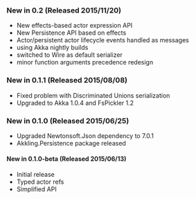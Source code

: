### New in 0.2 (Released 2015/11/20)
* New effects-based actor expression API
* New Persistence API based on effects
* Actor/persistent actor lifecycle events handled as messages
* using Akka nightly builds
* switched to Wire as default serializer
* minor function arguments precedence redesign

### New in 0.1.1 (Released 2015/08/08)
* Fixed problem with Discriminated Unions serialization
* Upgraded to Akka 1.0.4 and FsPickler 1.2

### New in 0.1.0 (Released 2015/06/25)
* Upgraded Newtonsoft.Json dependency to 7.0.1
* Akkling.Persistence package released

#### New in 0.1.0-beta (Released 2015/06/13)
* Initial release
* Typed actor refs
* Simplified API
